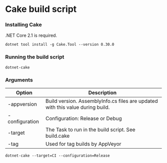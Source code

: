 # Cake build script

### Installing Cake
.NET Core 2.1 is required.

`dotnet tool install -g Cake.Tool --version 0.30.0`

### Running the build script
```
dotnet-cake
```

### Arguments

Option         | Description
---------------|--------------
-appversion    | Build version. AssemblyInfo.cs files are updated with this value during build.
-configuration | Configuration: Release or Debug
-target        | The Task to run in the build script. See build.cake
-tag           | Used for tag builds by AppVeyor

```
dotnet-cake --target=CI --configuration=Release
```